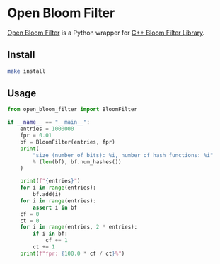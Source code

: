 # Open Bloom Filter 

[Open Bloom Filter](https://github.com/long-gong/open-bloom-filter-wrapper) is a Python wrapper for [C++ Bloom Filter Library](https://github.com/ArashPartow/bloom).

## Install 

```bash 
make install
```

## Usage

```python
from open_bloom_filter import BloomFilter

if __name__ == "__main__":
    entries = 1000000
    fpr = 0.01
    bf = BloomFilter(entries, fpr)
    print(
        "size (number of bits): %i, number of hash functions: %i"
        % (len(bf), bf.num_hashes())
    )

    print(f"{entries}")
    for i in range(entries):
        bf.add(i)
    for i in range(entries):
        assert i in bf
    cf = 0
    ct = 0
    for i in range(entries, 2 * entries):
        if i in bf:
            cf += 1
        ct += 1
    print(f"fpr: {100.0 * cf / ct}%")
```